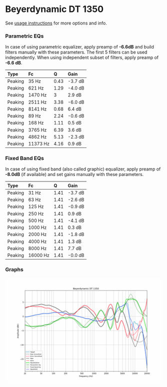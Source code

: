 # Beyerdynamic DT 1350
See [usage instructions](https://github.com/jaakkopasanen/AutoEq#usage) for more options and info.

### Parametric EQs
In case of using parametric equalizer, apply preamp of **-6.6dB** and build filters manually
with these parameters. The first 5 filters can be used independently.
When using independent subset of filters, apply preamp of **-6.6 dB**.

| Type    | Fc       |    Q | Gain    |
|:--------|:---------|:-----|:--------|
| Peaking | 35 Hz    | 0.43 | -3.7 dB |
| Peaking | 621 Hz   | 1.29 | -4.0 dB |
| Peaking | 1470 Hz  | 3    | 2.9 dB  |
| Peaking | 2511 Hz  | 3.38 | -6.0 dB |
| Peaking | 8141 Hz  | 0.68 | 6.4 dB  |
| Peaking | 89 Hz    | 2.24 | -0.6 dB |
| Peaking | 168 Hz   | 1.11 | 0.5 dB  |
| Peaking | 3765 Hz  | 6.39 | 3.6 dB  |
| Peaking | 4862 Hz  | 5.13 | -2.3 dB |
| Peaking | 11373 Hz | 4.16 | 0.9 dB  |

### Fixed Band EQs
In case of using fixed band (also called graphic) equalizer, apply preamp of **-8.0dB**
(if available) and set gains manually with these parameters.

| Type    | Fc       |    Q | Gain    |
|:--------|:---------|:-----|:--------|
| Peaking | 31 Hz    | 1.41 | -3.7 dB |
| Peaking | 63 Hz    | 1.41 | -2.6 dB |
| Peaking | 125 Hz   | 1.41 | -0.9 dB |
| Peaking | 250 Hz   | 1.41 | 0.9 dB  |
| Peaking | 500 Hz   | 1.41 | -4.1 dB |
| Peaking | 1000 Hz  | 1.41 | 0.3 dB  |
| Peaking | 2000 Hz  | 1.41 | -1.8 dB |
| Peaking | 4000 Hz  | 1.41 | 1.3 dB  |
| Peaking | 8000 Hz  | 1.41 | 7.7 dB  |
| Peaking | 16000 Hz | 1.41 | -0.0 dB |

### Graphs
![](./Beyerdynamic%20DT%201350.png)
